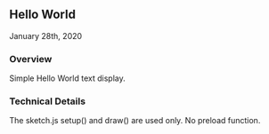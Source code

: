 ## Hello World
January 28th, 2020

### Overview
Simple Hello World text display.

### Technical Details
The sketch.js setup() and draw() are used only. No preload function.
